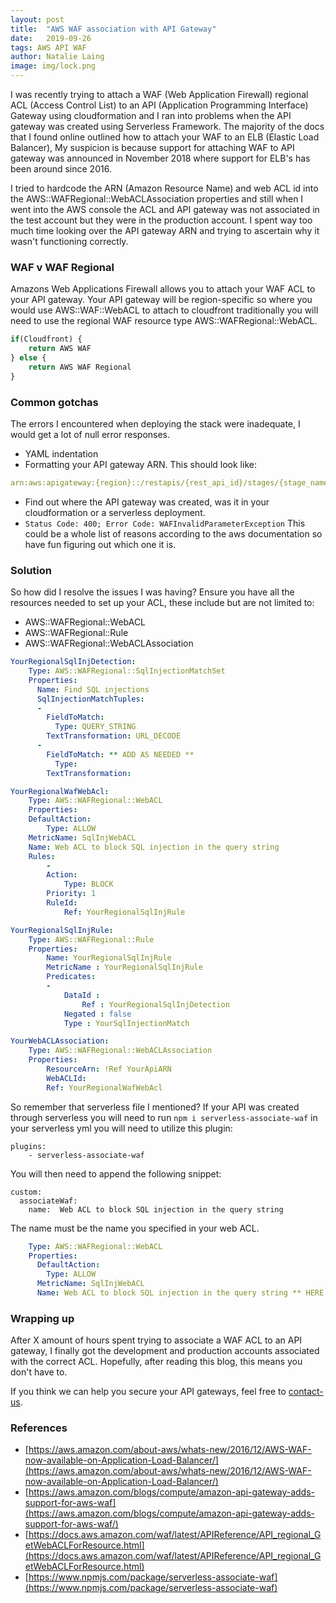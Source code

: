 ```yaml
---
layout: post
title:  "AWS WAF association with API Gateway"
date:   2019-09-26
tags: AWS API WAF
author: Natalie Laing
image: img/lock.png
---
```


I was recently trying to attach a WAF (Web Application Firewall) regional ACL (Access Control List) to an API (Application Programming Interface) Gateway using cloudformation and I ran into problems when the API gateway was created using Serverless Framework.
The majority of the docs that I found online outlined how to attach your WAF to an ELB (Elastic Load Balancer), My suspicion is because support for attaching WAF to API gateway was announced in November 2018 where support for ELB's has been around since 2016.

I tried to hardcode the ARN (Amazon Resource Name) and web ACL id into the AWS::WAFRegional::WebACLAssociation properties and still when I went into the AWS console the ACL and API gateway was not associated in the test account but they were in the production account. I spent way too much time looking over the API gateway ARN and trying to ascertain why it wasn't functioning correctly.


### WAF v WAF Regional

Amazons Web Applications Firewall allows you to attach your WAF ACL to your API gateway. Your API gateway will be region-specific so where you would use AWS::WAF::WebACL to attach to cloudfront traditionally you will need to use the regional WAF resource type AWS::WAFRegional::WebACL.
```js
if(Cloudfront) { 
    return AWS WAF 
} else { 
    return AWS WAF Regional
}
```

### Common gotchas
The errors I encountered when deploying the stack were inadequate, I would get a lot of null error responses.
* YAML indentation 
* Formatting your API gateway ARN. This should look like: 
```yml 
arn:aws:apigateway:{region}::/restapis/{rest_api_id}/stages/{stage_name}
```
* Find out where the API gateway was created, was it in your cloudformation or a serverless deployment.
*  ```Status Code: 400; Error Code: WAFInvalidParameterException```  This could be a whole list of reasons according to the aws documentation so have fun figuring out which one it is.

### Solution
So how did I resolve the issues I was having? 
Ensure you have all the resources needed to set up your ACL, these include but are not limited to:
* AWS::WAFRegional::WebACL
* AWS::WAFRegional::Rule
* AWS::WAFRegional::WebACLAssociation

```yml
YourRegionalSqlInjDetection: 
    Type: AWS::WAFRegional::SqlInjectionMatchSet
    Properties: 
      Name: Find SQL injections
      SqlInjectionMatchTuples:
      - 
        FieldToMatch:
          Type: QUERY_STRING
        TextTransformation: URL_DECODE
      - 
        FieldToMatch: ** ADD AS NEEDED **
          Type: 
        TextTransformation: 

YourRegionalWafWebAcl: 
    Type: AWS::WAFRegional::WebACL
    Properties: 
    DefaultAction: 
        Type: ALLOW
    MetricName: SqlInjWebACL
    Name: Web ACL to block SQL injection in the query string
    Rules: 
        - 
        Action: 
            Type: BLOCK
        Priority: 1
        RuleId: 
            Ref: YourRegionalSqlInjRule

YourRegionalSqlInjRule: 
    Type: AWS::WAFRegional::Rule
    Properties: 
        Name: YourRegionalSqlInjRule
        MetricName : YourRegionalSqlInjRule
        Predicates: 
        -
            DataId :  
                Ref : YourRegionalSqlInjDetection
            Negated : false
            Type : YourSqlInjectionMatch

YourWebACLAssociation:
    Type: AWS::WAFRegional::WebACLAssociation
    Properties:
        ResourceArn: !Ref YourApiARN
        WebACLId: 
        Ref: YourRegionalWafWebAcl
```

So remember that serverless file I mentioned? 
If your API was created through serverless you will need to run ```npm i serverless-associate-waf```
in your serverless yml you will need to utilize this plugin:
```
plugins:
    - serverless-associate-waf
```
You will then need to append the following snippet:
```
custom:
  associateWaf:
    name:  Web ACL to block SQL injection in the query string
```

The name must be the name you specified in your web ACL.
```yml
    Type: AWS::WAFRegional::WebACL
    Properties: 
      DefaultAction: 
        Type: ALLOW
      MetricName: SqlInjWebACL
      Name: Web ACL to block SQL injection in the query string ** HERE **
```


### Wrapping up

After X amount of hours spent trying to associate a WAF ACL to an API gateway, I finally got the development and production accounts associated with the correct ACL.
Hopefully, after reading this blog, this means you don't have to.


If you think we can help you secure your API gateways, feel free to [contact-us](https://www.mechanicalrock.io/lets-get-started).

### References

* [https://aws.amazon.com/about-aws/whats-new/2016/12/AWS-WAF-now-available-on-Application-Load-Balancer/](https://aws.amazon.com/about-aws/whats-new/2016/12/AWS-WAF-now-available-on-Application-Load-Balancer/)
* [https://aws.amazon.com/blogs/compute/amazon-api-gateway-adds-support-for-aws-waf](https://aws.amazon.com/blogs/compute/amazon-api-gateway-adds-support-for-aws-waf/)
* [https://docs.aws.amazon.com/waf/latest/APIReference/API_regional_GetWebACLForResource.html](https://docs.aws.amazon.com/waf/latest/APIReference/API_regional_GetWebACLForResource.html)
* [https://www.npmjs.com/package/serverless-associate-waf](https://www.npmjs.com/package/serverless-associate-waf)
